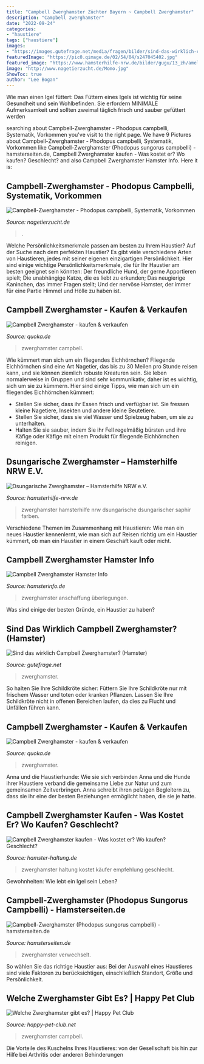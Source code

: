```yaml
---
title: "Campbell Zwerghamster Züchter Bayern ~ Campbell Zwerghamster"
description: "Campbell zwerghamster"
date: "2022-09-24"
categories:
- "haustiere"
tags: ["haustiere"]
images:
- "https://images.gutefrage.net/media/fragen/bilder/sind-das-wirklich-campbell-zwerghamster/1_original.jpg?v=1496921731000"
featuredImage: "https://pic0.qimage.de/02/54/04/s247045402.jpg"
featured_image: "https://www.hamsterhilfe-nrw.de/bilder/gugu/13_zh/amelie22.jpg"
image: "http://www.nagetierzucht.de/Momo.jpg"
ShowToc: true
author: "Lee Bogan"
---
```



Wie man einen Igel füttert: Das Füttern eines Igels ist wichtig für seine Gesundheit und sein Wohlbefinden. Sie erfordern MINIMALE Aufmerksamkeit und sollten zweimal täglich frisch und sauber gefüttert werden

	

		
searching about Campbell-Zwerghamster - Phodopus campbelli, Systematik, Vorkommen you've visit to the right page. We have 9 Pictures about Campbell-Zwerghamster - Phodopus campbelli, Systematik, Vorkommen like Campbell-Zwerghamster (Phodopus sungorus campbelli) - hamsterseiten.de, Campbell Zwerghamster kaufen - Was kostet er? Wo kaufen? Geschlecht? and also Campbell Zwerghamster Hamster Info. Here it is:
		
    
## Campbell-Zwerghamster - Phodopus Campbelli, Systematik, Vorkommen

<img loading=lazy src="http://www.nagetierzucht.de/Momo.jpg" onerror="this.onerror=null;this.src='https://tse4.mm.bing.net/th?id=OIP.FG3BCwQwEqV_WLsWzulUrwAAAA&amp;pid=15.1';" alt="Campbell-Zwerghamster - Phodopus campbelli, Systematik, Vorkommen">

_Source: nagetierzucht.de_

>. 

	

Welche Persönlichkeitsmerkmale passen am besten zu Ihrem Haustier?
Auf der Suche nach dem perfekten Haustier? Es gibt viele verschiedene Arten von Haustieren, jedes mit seiner eigenen einzigartigen Persönlichkeit. Hier sind einige wichtige Persönlichkeitsmerkmale, die für Ihr Haustier am besten geeignet sein könnten:
Der freundliche Hund, der gerne Apportieren spielt;
Die unabhängige Katze, die es liebt zu erkunden;
Das neugierige Kaninchen, das immer Fragen stellt;
Und der nervöse Hamster, der immer für eine Partie Himmel und Hölle zu haben ist.

    
## Campbell Zwerghamster - Kaufen &amp; Verkaufen

<img loading=lazy src="https://pic0.qimage.de/69/24/52/s248522469.jpg" onerror="this.onerror=null;this.src='https://tse1.mm.bing.net/th?id=OIP.ww1DsjlqBJgV-PeXY7DlAAAAAA&amp;pid=15.1';" alt="Campbell Zwerghamster - kaufen &amp; verkaufen">

_Source: quoka.de_

>zwerghamster campbell. 

	

Wie kümmert man sich um ein fliegendes Eichhörnchen?
Fliegende Eichhörnchen sind eine Art Nagetier, das bis zu 30 Meilen pro Stunde reisen kann, und sie können ziemlich robuste Kreaturen sein. Sie leben normalerweise in Gruppen und sind sehr kommunikativ, daher ist es wichtig, sich um sie zu kümmern. Hier sind einige Tipps, wie man sich um ein fliegendes Eichhörnchen kümmert:
- Stellen Sie sicher, dass ihr Essen frisch und verfügbar ist. Sie fressen kleine Nagetiere, Insekten und andere kleine Beutetiere.
- Stellen Sie sicher, dass sie viel Wasser und Spielzeug haben, um sie zu unterhalten.
- Halten Sie sie sauber, indem Sie ihr Fell regelmäßig bürsten und ihre Käfige oder Käfige mit einem Produkt für fliegende Eichhörnchen reinigen.

    
## Dsungarische Zwerghamster – Hamsterhilfe NRW E.V.

<img loading=lazy src="https://www.hamsterhilfe-nrw.de/bilder/gugu/13_zh/amelie22.jpg" onerror="this.onerror=null;this.src='https://tse4.mm.bing.net/th?id=OIP.CUhKUl7Zc9ZKrwbKLlR9TQHaF0&amp;pid=15.1';" alt="Dsungarische Zwerghamster – Hamsterhilfe NRW e.V.">

_Source: hamsterhilfe-nrw.de_

>zwerghamster hamsterhilfe nrw dsungarische dsungarischer saphir farben. 

	

Verschiedene Themen im Zusammenhang mit Haustieren: Wie man ein neues Haustier kennenlernt, wie man sich auf Reisen richtig um ein Haustier kümmert, ob man ein Haustier in einem Geschäft kauft oder nicht.

    
## Campbell Zwerghamster Hamster Info

<img loading=lazy src="http://www.hamsterinfo.de/Campbellbilder/campbell02.jpg" onerror="this.onerror=null;this.src='https://tse1.mm.bing.net/th?id=OIP.9htYBItUnDGKWYw4gzhcQQAAAA&amp;pid=15.1';" alt="Campbell Zwerghamster Hamster Info">

_Source: hamsterinfo.de_

>zwerghamster anschaffung überlegungen. 

	

Was sind einige der besten Gründe, ein Haustier zu haben?

    
## Sind Das Wirklich Campbell Zwerghamster? (Hamster)

<img loading=lazy src="https://images.gutefrage.net/media/fragen/bilder/sind-das-wirklich-campbell-zwerghamster/1_original.jpg?v=1496921731000" onerror="this.onerror=null;this.src='https://tse1.mm.bing.net/th?id=OIP.0aFa_Ryir9_yxAWCyfidkgHaHa&amp;pid=15.1';" alt="Sind das wirklich Campbell Zwerghamster? (Hamster)">

_Source: gutefrage.net_

>zwerghamster. 

	

So halten Sie Ihre Schildkröte sicher: Füttern Sie Ihre Schildkröte nur mit frischem Wasser und toten oder kranken Pflanzen. Lassen Sie Ihre Schildkröte nicht in offenen Bereichen laufen, da dies zu Flucht und Unfällen führen kann.

    
## Campbell Zwerghamster - Kaufen &amp; Verkaufen

<img loading=lazy src="https://pic0.qimage.de/02/54/04/s247045402.jpg" onerror="this.onerror=null;this.src='https://tse3.mm.bing.net/th?id=OIP.4eqGQQ_br-TTuFqPUbknpQAAAA&amp;pid=15.1';" alt="Campbell Zwerghamster - kaufen &amp; verkaufen">

_Source: quoka.de_

>zwerghamster. 

	

Anna und die Haustierhunde: Wie sie sich verbinden
Anna und die Hunde ihrer Haustiere verband die gemeinsame Liebe zur Natur und zum gemeinsamen Zeitverbringen. Anna schreibt ihren pelzigen Begleitern zu, dass sie ihr eine der besten Beziehungen ermöglicht haben, die sie je hatte.

    
## Campbell Zwerghamster Kaufen - Was Kostet Er? Wo Kaufen? Geschlecht?

<img loading=lazy src="https://www.hamster-haltung.de/wp-content/uploads/2019/03/campbell-zwerghamster-kaufen-1110x555.jpg" onerror="this.onerror=null;this.src='https://tse4.mm.bing.net/th?id=OIP.XjWIGJqFwIrjMcorO4nO5gHaDt&amp;pid=15.1';" alt="Campbell Zwerghamster kaufen - Was kostet er? Wo kaufen? Geschlecht?">

_Source: hamster-haltung.de_

>zwerghamster haltung kostet käufer empfehlung geschlecht. 

	

Gewohnheiten: Wie lebt ein Igel sein Leben?

    
## Campbell-Zwerghamster (Phodopus Sungorus Campbelli) - Hamsterseiten.de

<img loading=lazy src="http://www.hamsterseiten.de/files/bilder/zwerghamster/campbells/campell-zwerghamster-1.jpg" onerror="this.onerror=null;this.src='https://tse1.mm.bing.net/th?id=OIP.GjejmxcF-LKI-Ukh4ixw2wHaFh&amp;pid=15.1';" alt="Campbell-Zwerghamster (Phodopus sungorus campbelli) - hamsterseiten.de">

_Source: hamsterseiten.de_

>zwerghamster verwechselt. 

	

So wählen Sie das richtige Haustier aus: Bei der Auswahl eines Haustieres sind viele Faktoren zu berücksichtigen, einschließlich Standort, Größe und Persönlichkeit.

    
## Welche Zwerghamster Gibt Es? | Happy Pet Club

<img loading=lazy src="https://i0.wp.com/happy-pet-club.net/wp-content/uploads/2018/12/AdobeStock_66683938_Campbell_400.jpeg?resize=300%2C222&amp;ssl=1" onerror="this.onerror=null;this.src='https://tse3.mm.bing.net/th?id=OIP.63smHw8j6Awddv48rKlYrwAAAA&amp;pid=15.1';" alt="Welche Zwerghamster gibt es? | Happy Pet Club">

_Source: happy-pet-club.net_

>zwerghamster campbell. 

	

Die Vorteile des Kuschelns Ihres Haustieres: von der Gesellschaft bis hin zur Hilfe bei Arthritis oder anderen Behinderungen

